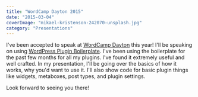 ```yaml
---
title: "WordCamp Dayton 2015"
date: "2015-03-04"
coverImage: "mikael-kristenson-242070-unsplash.jpg"
category: "Presentations"
---
```


I've been accepted to speak at [WordCamp Dayton](https://dayton.wordcamp.org/2015/) this year! I'll be speaking on using [WordPress Plugin Boilerplate](https://wppb.me). I've been using the boilerplate for the past few months for all my plugins. I've found it extremely useful and well crafted. In my presentation, I'll be going over the basics of how it works, why you'd want to use it. I'll also show code for basic plugin things like widgets, metaboxes, post types, and plugin settings.

Look forward to seeing you there!
